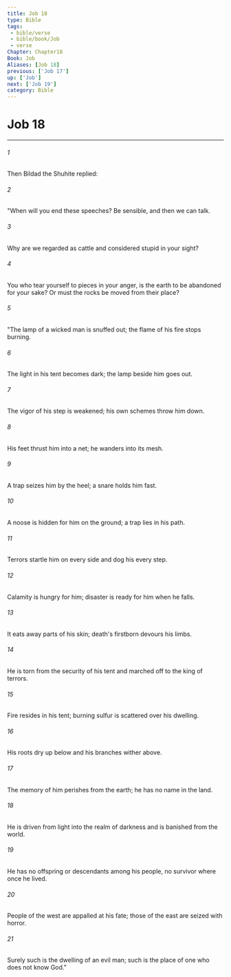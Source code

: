 ```yaml
---
title: Job 18
type: Bible
tags:
 - bible/verse
 - bible/book/Job
 - verse
Chapter: Chapter18
Book: Job
Aliases: [Job 18]
previous: ['Job 17']
up: ['Job']
next: ['Job 19']
category: Bible
---
```

# Job 18

***


###### 1 
Then Bildad the Shuhite replied: 

###### 2 
"When will you end these speeches? Be sensible, and then we can talk. 

###### 3 
Why are we regarded as cattle and considered stupid in your sight? 

###### 4 
You who tear yourself to pieces in your anger, is the earth to be abandoned for your sake? Or must the rocks be moved from their place? 

###### 5 
"The lamp of a wicked man is snuffed out; the flame of his fire stops burning. 

###### 6 
The light in his tent becomes dark; the lamp beside him goes out. 

###### 7 
The vigor of his step is weakened; his own schemes throw him down. 

###### 8 
His feet thrust him into a net; he wanders into its mesh. 

###### 9 
A trap seizes him by the heel; a snare holds him fast. 

###### 10 
A noose is hidden for him on the ground; a trap lies in his path. 

###### 11 
Terrors startle him on every side and dog his every step. 

###### 12 
Calamity is hungry for him; disaster is ready for him when he falls. 

###### 13 
It eats away parts of his skin; death's firstborn devours his limbs. 

###### 14 
He is torn from the security of his tent and marched off to the king of terrors. 

###### 15 
Fire resides in his tent; burning sulfur is scattered over his dwelling. 

###### 16 
His roots dry up below and his branches wither above. 

###### 17 
The memory of him perishes from the earth; he has no name in the land. 

###### 18 
He is driven from light into the realm of darkness and is banished from the world. 

###### 19 
He has no offspring or descendants among his people, no survivor where once he lived. 

###### 20 
People of the west are appalled at his fate; those of the east are seized with horror. 

###### 21 
Surely such is the dwelling of an evil man; such is the place of one who does not know God." 

